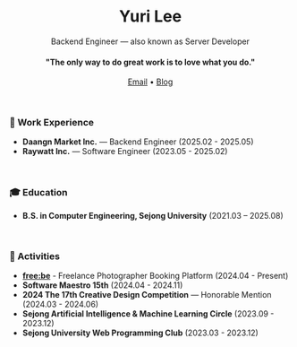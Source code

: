 <h1 align="center">Yuri Lee</h1>                                                                      

<p align="center">Backend Engineer — also known as Server Developer</p>
<h4 align="center">
  "The only way to do great work is to love what you do."
</h4>

<p align="center">
  <a href="mailto:leeri211@naver.com">Email</a> • 
  <a href="https://velog.io/@yul_ee/posts">Blog</a> 
</p>

<br>
<h3>💼 Work Experience</h3>

- **Daangn Market Inc.** — Backend Engineer (2025.02 - 2025.05) </li>
- **Raywatt Inc.** — Software Engineer (2023.05 - 2025.02) </li>

<br>
<h3>🎓 Education</h3>

- **B.S. in Computer Engineering, Sejong University** (2021.03 – 2025.08)

<!-- 
<br>
<h3>🌐 Open Source Contributions</h3>

- [spring-kafka] [PR #4058](https://github.com/spring-projects/spring-kafka/pull/4058) — Clarified documentation on default non-blocking retry setup
-->

<br>
<h3>🚀 Activities</h3>

- [**free:be**](https://github.com/SWM-15th-ForU/freebe-Backend) - Freelance Photographer Booking Platform (2024.04 - Present)
- **Software Maestro 15th** (2024.04 - 2024.11)
- **2024 The 17th Creative Design Competition** — Honorable Mention (2024.03 - 2024.06)
- **Sejong Artificial Intelligence & Machine Learning Circle** (2023.09 - 2023.12)
- **Sejong University Web Programming Club** (2023.03 - 2023.12)


<!--
<br>
<h3>🛠 Tech Stack</h3>

![Static Badge](https://img.shields.io/badge/Java-007396) ![Static Badge](https://img.shields.io/badge/C%23-%2300599C) ![Static Badge](https://img.shields.io/badge/C-%23A8B9CC)
 ![Static Badge](https://img.shields.io/badge/Python-%233776AB) ![Static Badge](https://img.shields.io/badge/Ruby-%23CC342D)

![Static Badge](https://img.shields.io/badge/Spring_Boot-%236DB33F) ![Static Badge](https://img.shields.io/badge/Django-%23092E20) ![Static Badge](https://img.shields.io/badge/Ruby_on_Rails-%23D30001) ![Static Badge](https://img.shields.io/badge/MySQL-%234479A1) ![Static Badge](https://img.shields.io/badge/PostgreSQL-%234169E1)
-->



